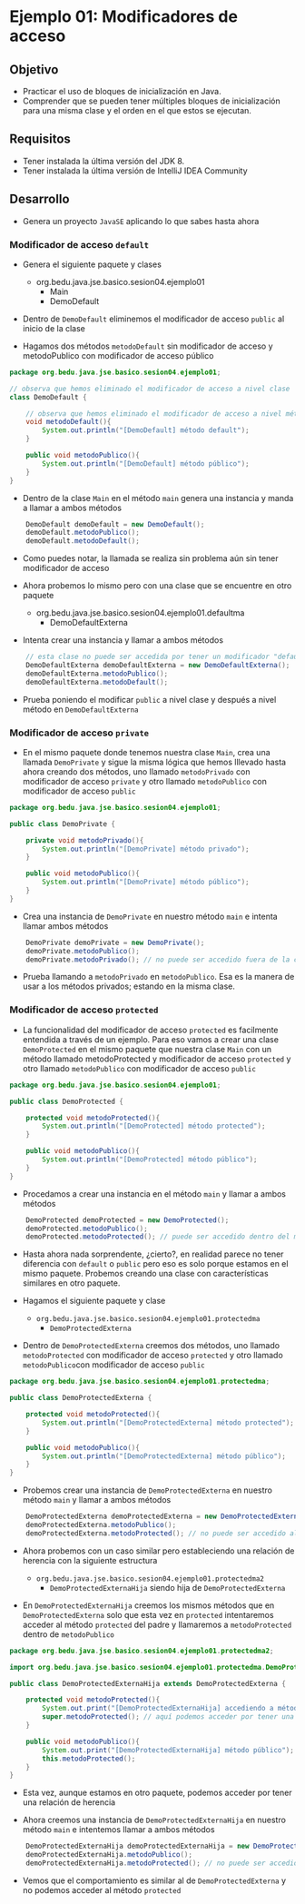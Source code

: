 # Ejemplo 01: Modificadores de acceso

## Objetivo

* Practicar el uso de bloques de inicialización en Java.
* Comprender que se pueden tener múltiples bloques de inicialización para una misma clase y el orden en el que estos se ejecutan.

## Requisitos

* Tener instalada la última versión del JDK 8.
* Tener instalada la última versión de IntelliJ IDEA Community

## Desarrollo

* Genera un proyecto `JavaSE` aplicando lo que sabes hasta ahora

### Modificador de acceso `default`

* Genera el siguiente paquete y clases
    * org.bedu.java.jse.basico.sesion04.ejemplo01
        * Main
        * DemoDefault

* Dentro de `DemoDefault` eliminemos el modificador de acceso `public` al inicio de la clase
* Hagamos dos métodos `metodoDefault` sin modificador de acceso y metodoPublico con modificador de acceso público

```java
package org.bedu.java.jse.basico.sesion04.ejemplo01;

// observa que hemos eliminado el modificador de acceso a nivel clase
class DemoDefault {

    // observa que hemos eliminado el modificador de acceso a nivel método
    void metodoDefault(){
        System.out.println("[DemoDefault] método default");
    }

    public void metodoPublico(){
        System.out.println("[DemoDefault] método público");
    }
}
```

* Dentro de la clase `Main` en el método `main` genera una instancia y manda a llamar a ambos métodos

```java
    DemoDefault demoDefault = new DemoDefault();
    demoDefault.metodoPublico();
    demoDefault.metodoDefault();
```

* Como puedes notar, la llamada se realiza sin problema aún sin tener modificador de acceso

* Ahora probemos lo mismo pero con una clase que se encuentre en otro paquete
    * org.bedu.java.jse.basico.sesion04.ejemplo01.defaultma
        * DemoDefaultExterna

* Intenta crear una instancia y llamar a ambos métodos

```java
    // esta clase no puede ser accedida por tener un modificador "default" a nivel de clase y estar en otro package
    DemoDefaultExterna demoDefaultExterna = new DemoDefaultExterna();
    demoDefaultExterna.metodoPublico();
    demoDefaultExterna.metodoDefault();
```

* Prueba poniendo el modificar `public` a nivel clase y después a nivel método en `DemoDefaultExterna`

### Modificador de acceso `private`

* En el mismo paquete donde tenemos nuestra clase `Main`, crea una llamada `DemoPrivate` y sigue la misma lógica que hemos lllevado hasta ahora creando dos métodos, uno llamado `metodoPrivado` con modificador de acceso `private` y otro llamado `metodoPublico` con modificador de acceso `public`

```java
package org.bedu.java.jse.basico.sesion04.ejemplo01;

public class DemoPrivate {

    private void metodoPrivado(){
        System.out.println("[DemoPrivate] método privado");
    }

    public void metodoPublico(){
        System.out.println("[DemoPrivate] método público");
    }
}
```

* Crea una instancia de `DemoPrivate` en nuestro método `main` e intenta llamar ambos métodos

```java
    DemoPrivate demoPrivate = new DemoPrivate();
    demoPrivate.metodoPublico();
    demoPrivate.metodoPrivado(); // no puede ser accedido fuera de la clase
```

* Prueba llamando a `metodoPrivado` en `metodoPublico`. Esa es la manera de usar a los métodos privados; estando en la misma clase.

### Modificador de acceso `protected`

* La funcionalidad del modificador de acceso `protected` es facilmente entendida a través de un ejemplo. Para eso vamos a crear una clase `DemoProtected` en el mismo paquete que nuestra clase `Main` con un método llamado metodoProtected y modificador de acceso `protected` y otro llamado `metodoPublico` con modificador de acceso `public`

```java
package org.bedu.java.jse.basico.sesion04.ejemplo01;

public class DemoProtected {

    protected void metodoProtected(){
        System.out.println("[DemoProtected] método protected");
    }

    public void metodoPublico(){
        System.out.println("[DemoProtected] método público");
    }
}
```

* Procedamos a crear una instancia en el método `main` y llamar a ambos métodos

```java
    DemoProtected demoProtected = new DemoProtected();
    demoProtected.metodoPublico();
    demoProtected.metodoProtected(); // puede ser accedido dentro del mismo package
```

* Hasta ahora nada sorprendente, ¿cierto?, en realidad parece no tener diferencia con `default` o `public` pero eso es solo porque estamos en el mismo paquete. Probemos creando una clase con características similares en otro paquete.

* Hagamos el siguiente paquete y clase
    * `org.bedu.java.jse.basico.sesion04.ejemplo01.protectedma`
        * `DemoProtectedExterna`

* Dentro de `DemoProtectedExterna` creemos dos métodos, uno llamado `metodoProtected` con modificador de acceso `protected` y otro llamado `metodoPublico`con modificador de acceso `public`

```java
package org.bedu.java.jse.basico.sesion04.ejemplo01.protectedma;

public class DemoProtectedExterna {

    protected void metodoProtected(){
        System.out.println("[DemoProtectedExterna] método protected");
    }

    public void metodoPublico(){
        System.out.println("[DemoProtectedExterna] método público");
    }
}
```

* Probemos crear una instancia de `DemoProtectedExterna` en nuestro método `main` y llamar a ambos métodos

```java
    DemoProtectedExterna demoProtectedExterna = new DemoProtectedExterna();
    demoProtectedExterna.metodoPublico();
    demoProtectedExterna.metodoProtected(); // no puede ser accedido al no estar en el mismo package o tener relacion de herencia
```

* Ahora probemos con un caso similar pero estableciendo una relación de herencia con la siguiente estructura
    * `org.bedu.java.jse.basico.sesion04.ejemplo01.protectedma2`
        * `DemoProtectedExternaHija` siendo hija de `DemoProtectedExterna`

* En `DemoProtectedExternaHija` creemos los mismos métodos que en `DemoProtectedExterna` solo que esta vez en `protected` intentaremos acceder al método `protected` del padre y llamaremos a `metodoProtected` dentro de `metodoPublico`

```java
package org.bedu.java.jse.basico.sesion04.ejemplo01.protectedma2;

import org.bedu.java.jse.basico.sesion04.ejemplo01.protectedma.DemoProtectedExterna;

public class DemoProtectedExternaHija extends DemoProtectedExterna {

    protected void metodoProtected(){
        System.out.print("[DemoProtectedExternaHija] accediendo a método protegido fuera del package ...");
        super.metodoProtected(); // aquí podemos acceder por tener una relación de herencia
    }

    public void metodoPublico(){
        System.out.print("[DemoProtectedExternaHija] método público");
        this.metodoProtected();
    }
}
```

* Esta vez, aunque estamos en otro paquete, podemos acceder por tener una relación de herencia

* Ahora creemos una instancia de `DemoProtectedExternaHija` en nuestro método `main` e intentemos llamar a ambos métodos

```java
    DemoProtectedExternaHija demoProtectedExternaHija = new DemoProtectedExternaHija();
    demoProtectedExternaHija.metodoPublico();
    demoProtectedExternaHija.metodoProtected(); // no puede ser accedido al no estar en el mismo package o tener relacion de herencia
```

* Vemos que el comportamiento es similar al de `DemoProtectedExterna` y no podemos acceder al método `protected`
